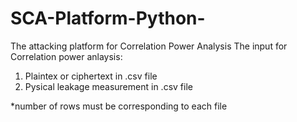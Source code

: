 # SCA-Platform-Python-
The attacking platform for Correlation Power Analysis
The input for Correlation power anlaysis:
1. Plaintex or ciphertext in .csv file
2. Pysical leakage measurement in .csv file

*number of rows must be corresponding to each file
